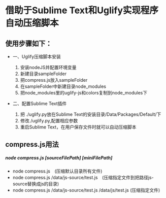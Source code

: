 # 借助于Sublime Text和Uglify实现程序自动压缩脚本

## 使用步骤如下：
* 一、Uglify压缩脚本安装
	1. 安装nodeJS并配置环境变量
	2. 新建目录sampleFolder
	3. 把compress.js放入sampleFolder
	4. 在sampleFolder中新建目录node_modules
	5. 把node_modules里的uglify-js和colors复制到node_modules下

* 二、配置Sublime Text插件
	1. 把 ./uglify.py放在Sublime Text的安装目录/Data/Packages/Default/下
	2. 修改./uglify.py,配置相应参数
	3. 重启Sublime Text，在用户保存文件时就可以自动压缩脚本

## compress.js用法

##### node compress.js [sourceFilePath] [miniFilePath] 
* node compress.js　(压缩默认目录所有文件)
* node compress.js /data/js-source/test.js　(压缩指定文件到把路径js-source替换成js的目录)
* node compress.js /data/js-source/test.js /data/js/test.js (压缩指定文件)